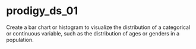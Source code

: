 # prodigy_ds_01
Create a bar chart or histogram to visualize the distribution of a categorical or continuous variable, such as the distribution of ages or genders in a population.
